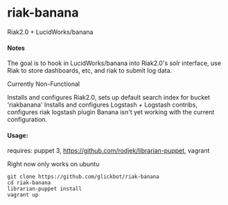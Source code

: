 riak-banana
===========

Riak2.0 + LucidWorks/banana

#### Notes
The goal is to hook in LucidWorks/banana into Riak2.0's solr interface, use Riak to store dashboards, etc, and riak to submit log data.

Currently Non-Functional

Installs and configures Riak2.0, sets up default search index for bucket 'riakbanana'
Installs and configures Logstash + Logstash contribs, configures riak logstash plugin
Banana isn't yet working with the current configuration.

#### Usage:

requires: puppet 3, https://github.com/rodjek/librarian-puppet, vagrant

Right now only works on ubuntu

```
git clone https://github.com/glickbot/riak-banana
cd riak-banana
librarian-puppet install
vagrant up
```
